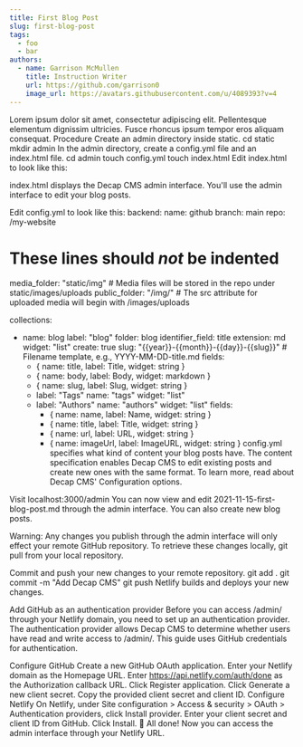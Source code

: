 ```yaml
---
title: First Blog Post
slug: first-blog-post
tags:
  - foo
  - bar
authors:
  - name: Garrison McMullen
    title: Instruction Writer
    url: https://github.com/garrison0
    image_url: https://avatars.githubusercontent.com/u/4089393?v=4
---
```

Lorem ipsum dolor sit amet, consectetur adipiscing elit. Pellentesque elementum dignissim ultricies. Fusce rhoncus ipsum tempor eros aliquam consequat.
Procedure
Create an admin directory inside static.
cd static
mkdir admin
In the admin directory, create a config.yml file and an index.html file.
cd admin
touch config.yml
touch index.html
Edit index.html to look like this:
<!doctype html>
<html>
<head>
  <meta charset="utf-8" />
  <meta name="viewport" content="width=device-width, initial-scale=1.0" />
  <title>Content Manager</title>
</head>
<body>
  <!-- Include the script that builds the page and powers Decap CMS -->
  <script src="https://unpkg.com/decap-cms@^3.0.0/dist/decap-cms.js"></script>
</body>
</html>
index.html displays the Decap CMS admin interface. You'll use the admin interface to edit your blog posts.

Edit config.yml to look like this:
backend:
name: github
branch: main
repo: <your-github>/my-website

# These lines should *not* be indented
media_folder: "static/img" # Media files will be stored in the repo under static/images/uploads
public_folder: "/img/" # The src attribute for uploaded media will begin with /images/uploads

collections:
- name: blog
  label: "blog"
  folder: blog
  identifier_field: title
  extension: md
  widget: "list"
  create: true
  slug: "{{year}}-{{month}}-{{day}}-{{slug}}" # Filename template, e.g., YYYY-MM-DD-title.md
  fields:
    - { name: title, label: Title, widget: string }
    - { name: body, label: Body, widget: markdown }
    - { name: slug, label: Slug, widget: string }
    - label: "Tags"
      name: "tags"
      widget: "list"
    - label: "Authors"
      name: "authors"
      widget: "list"
      fields:
        - { name: name, label: Name, widget: string }
        - { name: title, label: Title, widget: string }
        - { name: url, label: URL, widget: string }
        - { name: imageUrl, label: ImageURL, widget: string }
          config.yml specifies what kind of content your blog posts have. The content specification enables Decap CMS to edit existing posts and create new ones with the same format. To learn more, read about Decap CMS' Configuration options.

Visit localhost:3000/admin
You can now view and edit 2021-11-15-first-blog-post.md through the admin interface. You can also create new blog posts.

Warning: Any changes you publish through the admin interface will only effect your remote GitHub repository. To retrieve these changes locally, git pull from your local repository.

Commit and push your new changes to your remote repository.
git add .
git commit -m "Add Decap CMS"
git push
Netlify builds and deploys your new changes.

Add GitHub as an authentication provider
Before you can access /admin/ through your Netlify domain, you need to set up an authentication provider. The authentication provider allows Decap CMS to determine whether users have read and write access to /admin/. This guide uses GitHub credentials for authentication.

Configure GitHub
Create a new GitHub OAuth application.
Enter your Netlify domain as the Homepage URL.
Enter https://api.netlify.com/auth/done as the Authorization callback URL.
Click Register application.
Click Generate a new client secret.
Copy the provided client secret and client ID.
Configure Netlify
On Netlify, under Site configuration > Access & security > OAuth > Authentication providers, click Install provider.
Enter your client secret and client ID from GitHub.
Click Install.
🎉 All done! Now you can access the admin interface through your Netlify URL.

